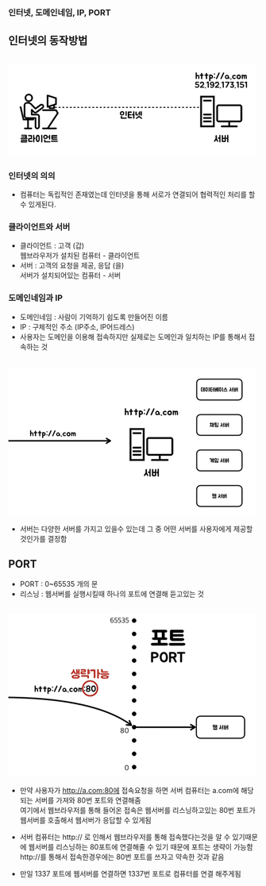 ### 인터넷, 도메인네임, IP, PORT

## 인터넷의 동작방법
<br/>![컴퓨터](img/node01.png)<br/>
### 인터넷의 의의
- 컴퓨터는 독립적인 존재였는데 인터넷을 통해 서로가 연결되어 협력적인 처리를 할 수 있게된다.


### 클라이언트와 서버
- 클라이언트 : 고객 (갑)<br/>웹브라우저가 설치된 컴퓨터 - 클라이언트
- 서버 : 고객의 요청을 제공, 응답 (을)<br/>서버가 설치되어있는 컴퓨터 - 서버


### 도메인네임과 IP
- 도메인네임 : 사람이 기억하기 쉽도록 만들어진 이름
- IP : 구체적인 주소 (IP주소, IP어드레스)
- 사용자는 도메인을 이용해 접속하지만 실제로는 도메인과 일치하는 IP를 통해서 접속하는 것


<br/>![서버](img/node02.png)
- 서버는 다양한 서버를 가지고 있을수 있는데 그 중 어떤 서버를 사용자에게 제공할 것인가를 결정함


## PORT
- PORT : 0~65535 개의 문
- 리스닝 : 웹서버를 실행시킬때 하나의 포트에 연결해 듣고있는 것 

<br/>![포트](img/node03.png)<br/>

- 만약 사용자가 http://a.com:80에 접속요청을 하면 서버 컴퓨터는 a.com에 해당되는 서버를 가져와 80번 포트와 연결해줌<br/>여기에서 웹브라우저를 통해 들어온 접속은 웹서버를 리스닝하고있는 80번 포트가 웹서버를 호출해서 웹서버가 응답할 수 있게됨

- 서버 컴퓨터는 http:// 로 인해서 웹브라우저를 통해 접속했다는것을 알 수 있기때문에 웹서버를 리스닝하는 80포트에 연결해줄 수 있기 때문에 포트는 생략이 가능함<br/>http://를 통해서 접속한경우에는 80번 포트를 쓰자고 약속한 것과 같음

- 만일 1337 포트에 웹서버를 연결하면 1337번 포트로 컴퓨터를 연결 해주게됨
